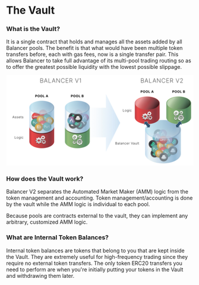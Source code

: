 # The Vault

### What is the Vault?

It is a single contract that holds and manages all the assets added by all Balancer pools. The benefit is that what would have been multiple token transfers before, each with gas fees, now is a single transfer pair. This allows Balancer to take full advantage of its multi-pool trading routing so as to offer the greatest possible liquidity with the lowest possible slippage.

![Changes in the architecture of the Balancer Pools](../../.gitbook/assets/image%20%284%29.png)

### How does the Vault work?

Balancer V2 separates the Automated Market Maker \(AMM\) logic from the token management and accounting. Token management/accounting is done by the vault while the AMM logic is individual to each pool.

Because pools are contracts external to the vault, they can implement any arbitrary, customized AMM logic.

### What are Internal Token Balances?

Internal token balances are tokens that belong to you that are kept inside the Vault. They are extremely useful for high-frequency trading since they require no external token transfers. The only token ERC20 transfers you need to perform are when you're initially putting your tokens in the Vault and withdrawing them later.


